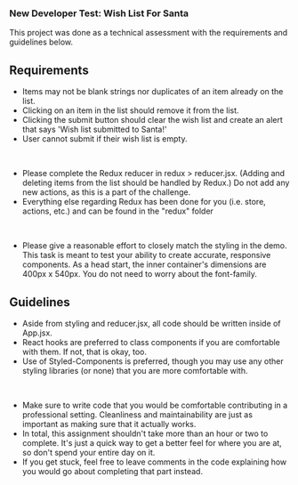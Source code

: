 ### New Developer Test: Wish List For Santa

This project was done as a technical assessment with the requirements and guidelines below.

## Requirements


  * Items may not be blank strings nor duplicates of an item already on the list.
  * Clicking on an item in the list should remove it from the list.
  * Clicking the submit button should clear the wish list and create an alert that says 'Wish list submitted to Santa!'
  * User cannot submit if their wish list is empty.

  <br/>  

  * Please complete the Redux reducer in redux > reducer.jsx.  (Adding and deleting items from the list should be handled by Redux.)  Do not add any new actions, as this is a part of the challenge.
  * Everything else regarding Redux has been done for you (i.e. store, actions, etc.) and can be found in the "redux" folder

  <br/>

  * Please give a reasonable effort to closely match the styling in the demo.  This task is meant to test your ability to create accurate, responsive components.  As a head start, the inner container's dimensions are 400px x 540px.  You do not need to worry about the font-family.


## Guidelines
  * Aside from styling and reducer.jsx, all code should be written inside of App.jsx.
  * React hooks are preferred to class components if you are comfortable with them.  If not, that is okay, too.
  * Use of Styled-Components is preferred, though you may use any other styling libraries (or none) that you are more comfortable with.

  <br/>

  * Make sure to write code that you would be comfortable contributing in a professional setting.  Cleanliness and maintainability are just as important as making sure that it actually works.
  * In total, this assignment shouldn't take more than an hour or two to complete.  It's just a quick way to get a better feel for where you are at, so don't spend your entire day on it.
  * If you get stuck, feel free to leave comments in the code explaining how you would go about completing that part instead.